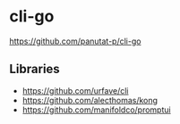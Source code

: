 # cli-go

https://github.com/panutat-p/cli-go

## Libraries

* https://github.com/urfave/cli
* https://github.com/alecthomas/kong
* https://github.com/manifoldco/promptui
